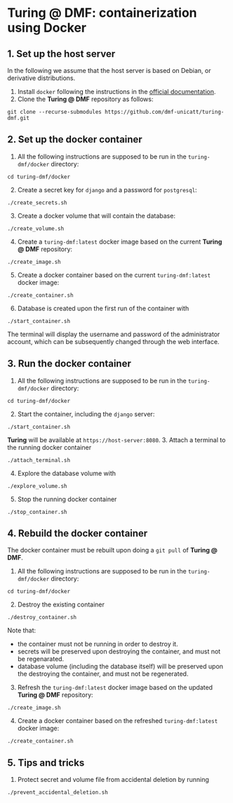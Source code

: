 # Turing @ DMF: containerization using Docker

## 1. Set up the host server

In the following we assume that the host server is based on Debian, or derivative distributions.

1. Install `docker` following the instructions in the [official documentation](https://docs.docker.com/engine/install/debian/#install-using-the-repository).
2. Clone the **Turing @ DMF** repository as follows:
```
git clone --recurse-submodules https://github.com/dmf-unicatt/turing-dmf.git
```

## 2. Set up the docker container

1. All the following instructions are supposed to be run in the `turing-dmf/docker` directory:
```
cd turing-dmf/docker
```
2. Create a secret key for `django` and a password for `postgresql`:
```
./create_secrets.sh
```
3. Create a docker volume that will contain the database:
```
./create_volume.sh
```
4. Create a `turing-dmf:latest` docker image based on the current **Turing @ DMF** repository:
```
./create_image.sh
```
5. Create a docker container based on the current `turing-dmf:latest` docker image:
```
./create_container.sh
```
6. Database is created upon the first run of the container with
```
./start_container.sh
```
The terminal will display the username and password of the administrator account, which can be subsequently changed through the web interface.

## 3. Run the docker container

1. All the following instructions are supposed to be run in the `turing-dmf/docker` directory:
```
cd turing-dmf/docker
```
2. Start the container, including the `django` server:
```
./start_container.sh
```
**Turing** will be available at `https://host-server:8080`.
3. Attach a terminal to the running docker container
```
./attach_terminal.sh
```
4. Explore the database volume with
```
./explore_volume.sh
```
5. Stop the running docker container
```
./stop_container.sh
```

## 4. Rebuild the docker container

The docker container must be rebuilt upon doing a `git pull` of **Turing @ DMF**.

1. All the following instructions are supposed to be run in the `turing-dmf/docker` directory:
```
cd turing-dmf/docker
```
2. Destroy the existing container
```
./destroy_container.sh
```
Note that:
- the container must not be running in order to destroy it.
- secrets will be preserved upon destroying the container, and must not be regenarated.
- database volume (including the database itself) will be preserved upon the destroying the container, and must not be regenerated.
3. Refresh the `turing-dmf:latest` docker image based on the updated **Turing @ DMF** repository:
```
./create_image.sh
```
4. Create a docker container based on the refreshed `turing-dmf:latest` docker image:
```
./create_container.sh
```

## 5. Tips and tricks

1. Protect secret and volume file from accidental deletion by running
```
./prevent_accidental_deletion.sh
```

